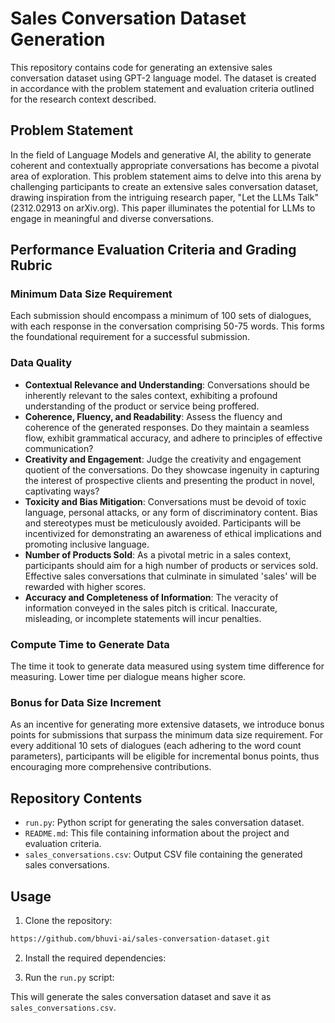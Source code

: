 # Sales Conversation Dataset Generation

This repository contains code for generating an extensive sales conversation dataset using GPT-2 language model. The dataset is created in accordance with the problem statement and evaluation criteria outlined for the research context described.

## Problem Statement

In the field of Language Models and generative AI, the ability to generate coherent and contextually appropriate conversations has become a pivotal area of exploration. This problem statement aims to delve into this arena by challenging participants to create an extensive sales conversation dataset, drawing inspiration from the intriguing research paper, "Let the LLMs Talk" (2312.02913 on arXiv.org). This paper illuminates the potential for LLMs to engage in meaningful and diverse conversations.

## Performance Evaluation Criteria and Grading Rubric

### Minimum Data Size Requirement
Each submission should encompass a minimum of 100 sets of dialogues, with each response in the conversation comprising 50-75 words. This forms the foundational requirement for a successful submission.

### Data Quality
- **Contextual Relevance and Understanding**: Conversations should be inherently relevant to the sales context, exhibiting a profound understanding of the product or service being proffered.
- **Coherence, Fluency, and Readability**: Assess the fluency and coherence of the generated responses. Do they maintain a seamless flow, exhibit grammatical accuracy, and adhere to principles of effective communication?
- **Creativity and Engagement**: Judge the creativity and engagement quotient of the conversations. Do they showcase ingenuity in capturing the interest of prospective clients and presenting the product in novel, captivating ways?
- **Toxicity and Bias Mitigation**: Conversations must be devoid of toxic language, personal attacks, or any form of discriminatory content. Bias and stereotypes must be meticulously avoided. Participants will be incentivized for demonstrating an awareness of ethical implications and promoting inclusive language.
- **Number of Products Sold**: As a pivotal metric in a sales context, participants should aim for a high number of products or services sold. Effective sales conversations that culminate in simulated 'sales' will be rewarded with higher scores.
- **Accuracy and Completeness of Information**: The veracity of information conveyed in the sales pitch is critical. Inaccurate, misleading, or incomplete statements will incur penalties.

### Compute Time to Generate Data
The time it took to generate data measured using system time difference for measuring. Lower time per dialogue means higher score.

### Bonus for Data Size Increment
As an incentive for generating more extensive datasets, we introduce bonus points for submissions that surpass the minimum data size requirement. For every additional 10 sets of dialogues (each adhering to the word count parameters), participants will be eligible for incremental bonus points, thus encouraging more comprehensive contributions.

## Repository Contents

- `run.py`: Python script for generating the sales conversation dataset.
- `README.md`: This file containing information about the project and evaluation criteria.
- `sales_conversations.csv`: Output CSV file containing the generated sales conversations.

## Usage

1. Clone the repository:
```bash
https://github.com/bhuvi-ai/sales-conversation-dataset.git
```

2. Install the required dependencies:


3. Run the `run.py` script:


This will generate the sales conversation dataset and save it as `sales_conversations.csv`.
